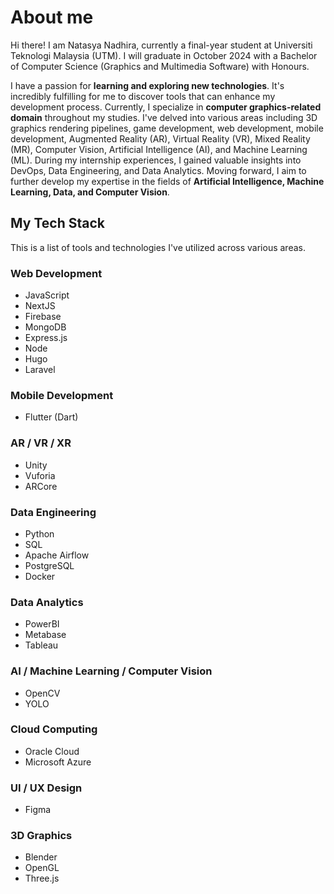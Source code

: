 # About me

Hi there! I am Natasya Nadhira, currently a final-year student at Universiti Teknologi Malaysia (UTM). I will graduate in October 2024 with a Bachelor of Computer Science (Graphics and Multimedia Software) with Honours.

I have a passion for **learning and exploring new technologies**. It's incredibly fulfilling for me to discover tools that can enhance my development process. Currently, I specialize in **computer graphics-related domain** throughout my studies. I've delved into various areas including 3D graphics rendering pipelines, game development, web development, mobile development, Augmented Reality (AR), Virtual Reality (VR), Mixed Reality (MR), Computer Vision, Artificial Intelligence (AI), and Machine Learning (ML). During my internship experiences, I gained valuable insights into DevOps, Data Engineering, and Data Analytics. Moving forward, I aim to further develop my expertise in the fields of **Artificial Intelligence, Machine Learning, Data, and Computer Vision**.

## My Tech Stack

This is a list of tools and technologies I've utilized across various areas.

### Web Development

- JavaScript
- NextJS
- Firebase
- MongoDB
- Express.js
- Node
- Hugo
- Laravel

### Mobile Development

- Flutter (Dart)

### AR / VR / XR

- Unity
- Vuforia
- ARCore

### Data Engineering

- Python
- SQL
- Apache Airflow
- PostgreSQL
- Docker

### Data Analytics

- PowerBI
- Metabase
- Tableau

### AI / Machine Learning / Computer Vision

- OpenCV
- YOLO

### Cloud Computing

- Oracle Cloud
- Microsoft Azure

### UI / UX Design

- Figma

### 3D Graphics

- Blender
- OpenGL
- Three.js
